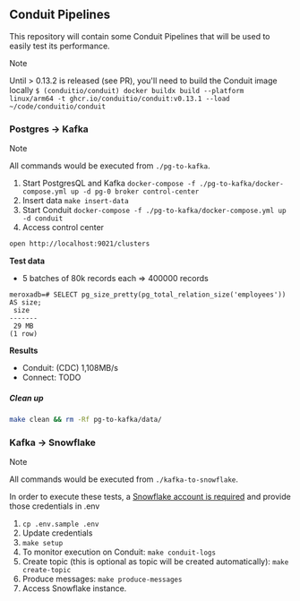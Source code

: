 ## Conduit Pipelines

This repository will contain some Conduit Pipelines that will be used to easily test its performance.

> [!NOTE]  
> Until > 0.13.2 is released (see PR), you'll need to build the Conduit image locally
> `$ (conduitio/conduit) docker buildx build --platform linux/arm64 -t ghcr.io/conduitio/conduit:v0.13.1 --load ~/code/conduitio/conduit`

### Postgres -> Kafka

> [!NOTE]  
> All commands would be executed from `./pg-to-kafka`.

1. Start PostgresQL and Kafka `docker-compose -f ./pg-to-kafka/docker-compose.yml up -d pg-0 broker control-center`
1. Insert data `make insert-data`
1. Start Conduit `docker-compose -f ./pg-to-kafka/docker-compose.yml up -d conduit`
1. Access control center


```bash
open http://localhost:9021/clusters
```

**Test data**

- 5 batches of 80k records each => 400000 records

```
meroxadb=# SELECT pg_size_pretty(pg_total_relation_size('employees')) AS size;
 size  
-------
 29 MB
(1 row)
```

**Results**

- Conduit: (CDC) 1,108MB/s 
- Connect: TODO

##### Clean up

```bash
make clean && rm -Rf pg-to-kafka/data/
```

### Kafka -> Snowflake

> [!NOTE]  
> All commands would be executed from `./kafka-to-snowflake`.
>
> In order to execute these tests, a [Snowflake account is required](https://signup.snowflake.com/) and provide those credentials in .env

1. `cp .env.sample .env`
1. Update credentials
1. `make setup`
1. To monitor execution on Conduit: `make conduit-logs`
1. Create topic (this is optional as topic will be created automatically): `make create-topic`
1. Produce messages: `make produce-messages`
1. Access Snowflake instance.
